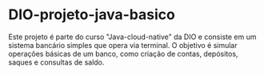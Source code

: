 # DIO-projeto-java-basico
Este projeto é parte do curso "Java-cloud-native" da DIO e consiste em um sistema bancário simples que opera via terminal. O objetivo é simular operações básicas de um banco, como criação de contas, depósitos, saques e consultas de saldo.
